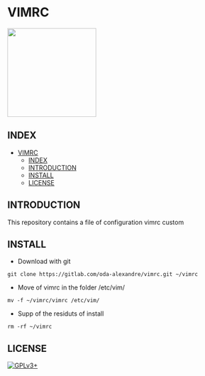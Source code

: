 # VIMRC

<img src="https://assets.gitlab-static.net/uploads/-/system/project/avatar/12904484/unnamed.png" width="200" height="200"/>

## INDEX

- [VIMRC](#vimrc)
  - [INDEX](#index)
  - [INTRODUCTION](#introduction)
  - [INSTALL](#install)
  - [LICENSE](#license)


## INTRODUCTION

This repository contains a file of configuration vimrc custom


## INSTALL

- Download with git
```
git clone https://gitlab.com/oda-alexandre/vimrc.git ~/vimrc
```

- Move of vimrc in the folder /etc/vim/
```
mv -f ~/vimrc/vimrc /etc/vim/
```

- Supp of the residuts of install
```
rm -rf ~/vimrc
```


## LICENSE

[![GPLv3+](http://gplv3.fsf.org/gplv3-127x51.png)](https://gitlab.com/oda-alexandre/vimrc_custom/blob/master/LICENSE)
